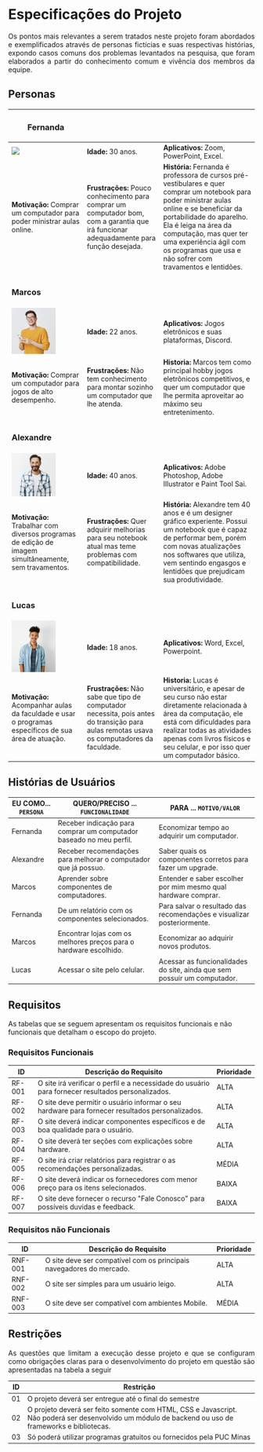 # Especificações do Projeto

<p align= "justify">Os pontos mais relevantes a serem tratados neste projeto foram abordados e exemplificados através de personas fictícias e suas respectivas histórias, expondo casos comuns dos problemas levantados na pesquisa, que foram elaborados a partir do conhecimento comum e vivência dos membros da equipe.</p>

## Personas

|<h3>**Fernanda**</h3> |  ||
| ------------------------------------------------------- | -------------------| ---------|
| <img src=img/personas/fernanda.jpg width="90">| **Idade:** 30 anos. | **Aplicativos:** Zoom, PowerPoint, Excel. |
**Motivação:**  Comprar um computador para poder ministrar aulas online.| **Frustrações:**  Pouco conhecimento para comprar um computador bom, com a garantia que irá funcionar adequadamente para  função desejada.  |  **História:** Fernanda é professora de cursos pré-vestibulares e quer comprar um notebook para poder ministrar aulas online e se beneficiar da portabilidade do aparelho. Ela é leiga na área da computação, mas quer ter uma experiência ágil com os programas que usa e não sofrer com travamentos e lentidões.
| |  |  |
|<h3>**Marcos**</h3> | | |
| <img src=img/personas/marcos.jpg width="90"> | **Idade:** 22 anos. | **Aplicativos:** Jogos eletrônicos e suas plataformas, Discord. |
|**Motivação:** Comprar um computador para jogos de alto desempenho.|**Frustrações:** Não tem conhecimento para montar sozinho um computador que lhe atenda.|**Historia:** Marcos tem como principal hobby jogos eletrônicos competitivos, e quer um computador que lhe permita aproveitar ao máximo seu entretenimento. |
| | | | 
| <h3>**Alexandre**</h3> | | |
| <img src=img/personas/alexandre.jpg width="90"> | **Idade:** 40 anos. | **Aplicativos:** Adobe Photoshop, Adobe Illustrator e Paint Tool Sai. |
|  **Motivação:** Trabalhar com diversos programas de edição de imagem simultâneamente, sem travamentos.| **Frustrações:** Quer adquirir melhorias para seu notebook atual mas teme problemas com compatibilidade.  | **História:** Alexandre tem 40 anos e é um designer gráfico experiente. Possui um notebook que é capaz de performar bem, porém com novas atualizações nos softwares que utiliza, vem sentindo engasgos e lentidões que prejudicam sua produtividade.
| | | |
| <h3>**Lucas**</h3>| | |
| <img src=img/personas/lucas.jpg width="90"> | **Idade:** 18 anos. | **Aplicativos:** Word, Excel, Powerpoint. |
|  **Motivação:** Acompanhar aulas da faculdade e usar o programas específicos de sua área de atuação.| **Frustrações:** Não sabe que tipo de computador necessita, pois antes do transição para aulas remotas usava os computadores da faculdade.|**Historia:** Lucas é universitário, e apesar de seu curso não estar diretamente relacionada à área da computação, ele está com dificuldades para realizar todas as atividades apenas com livros físicos e seu celular, e por isso quer um computador básico.|

## Histórias de Usuários

|EU COMO... `PERSONA`| QUERO/PRECISO ... `FUNCIONALIDADE` |PARA ... `MOTIVO/VALOR`                 |
|--------------------|------------------------------------|----------------------------------------|
| Fernanda | Receber indicação para comprar um computador baseado no meu perfil. | Economizar tempo ao adquirir um computador.
| Alexandre | Receber recomendações para melhorar o computador que já possuo. | Saber quais os componentes corretos para fazer um upgrade. |
| Marcos | Aprender sobre componentes de computadores. | Entender e saber escolher por mim mesmo qual hardware comprar. |
|Fernanda|De um relatório com os componentes selecionados.| Para salvar o resultado das recomendações e visualizar posteriormente.
|Marcos|Encontrar lojas com os melhores preços para o hardware escolhido.| Economizar ao adquirir novos produtos.
| Lucas | Acessar o site pelo celular. | Acessar as funcionalidades do site, ainda que sem possuir um computador. |

## Requisitos

As tabelas que se seguem apresentam os requisitos funcionais e não funcionais que detalham o escopo do projeto.

### Requisitos Funcionais

|ID    | Descrição do Requisito  | Prioridade |
|------|-----------------------------------------|----|
|RF-001| O site irá verificar o perfil e a necessidade do usuário para fornecer resultados personalizados. | ALTA | 
|RF-002| O site deve permitir o usuário informar o seu hardware para fornecer resultados personalizados. | ALTA |
|RF-003| O site deverá indicar componentes específicos e de boa qualidade para o usuário.| ALTA |
|RF-004 | O site deverá ter seções com explicações sobre hardware. | ALTA
|RF-005| O site irá criar relatórios para registrar o as recomendações personalizadas.| MÉDIA |
|RF-006| O site deverá indicar os fornecedores com menor preço para os itens selecionados. | BAIXA |
|RF-007 | O site deve fornecer o recurso "Fale Conosco" para possíveis duvidas e feedback. | BAIXA |

### Requisitos não Funcionais

|ID     | Descrição do Requisito  |Prioridade |
|-------|-------------------------|----|
|RNF-001| O site deve ser compatível com os principais navegadores do mercado.| ALTA |
|RNF-002| O site ser simples para um usuário leigo. | ALTA |
|RNF-003| O site deve ser compatível com ambientes Mobile. | MÉDIA |

## Restrições

<p align= "justify">As questões que limitam a execução desse projeto e que se configuram como obrigações claras para o desenvolvimento do projeto em questão são apresentadas na tabela a seguir</p>

|ID| Restrição                                             |
|--|-------------------------------------------------------|
|01| O projeto deverá ser entregue até o final do semestre |
|02| O projeto deverá ser feito somente com HTML, CSS e Javascript. Não poderá ser desenvolvido um módulo de backend ou uso de frameworks e bibliotecas. |
|03| Só poderá utilizar programas gratuitos ou fornecidos pela PUC Minas |